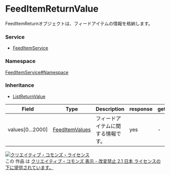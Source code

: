 

# FeedItemReturnValue

FeedItemReturnオブジェクトは、フィードアイテムの情報を格納します。

### Service

+ [FeedItemService](../../services/FeedItemService.md)

### Namespace

[FeedItemService#Namespace](../../services/FeedItemService.md#namespace)

### Inheritance

+ [ListReturnValue](../Common/ListReturnValue.md)

| Field | Type | Description | response | get | add | set | remove |
| ----- | ---- | ----------- | -------- | --------- | --------- | --------- | --------- |
| values[0...2000] | [FeedItemValues](./FeedItemValues.md) | フィードアイテムに関する情報です。 | yes | - | - | - | - | |

<a rel="license" href="http://creativecommons.org/licenses/by-nd/2.1/jp/"><img alt="クリエイティブ・コモンズ・ライセンス" style="border-width:0" src="https://i.creativecommons.org/l/by-nd/2.1/jp/88x31.png" /></a><br />この 作品 は <a rel="license" href="http://creativecommons.org/licenses/by-nd/2.1/jp/">クリエイティブ・コモンズ 表示 - 改変禁止 2.1 日本 ライセンスの下に提供されています。</a>
